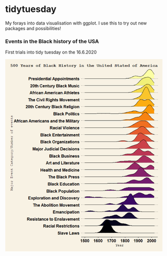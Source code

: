 # tidytuesday
My forays into data visualisation with ggplot. I use this to try out new packages and possibilities!

### Events in the Black history of the USA
First trials into tidy tuesday on the 16.6.2020
  
![first image](https://github.com/saarasuominen/tidytuesday/blob/master/TidyTuesday_BlackHistoryEvents.png)
